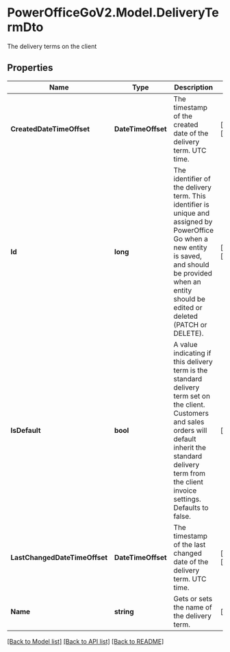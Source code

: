 # PowerOfficeGoV2.Model.DeliveryTermDto
The delivery terms on the client

## Properties

Name | Type | Description | Notes
------------ | ------------- | ------------- | -------------
**CreatedDateTimeOffset** | **DateTimeOffset** | The timestamp of the created date of the delivery term. UTC time. | [optional] [readonly] 
**Id** | **long** | The identifier of the delivery term. This identifier is unique and assigned by PowerOffice Go when a new entity is saved, and should be provided when an entity should be edited or deleted (PATCH or DELETE). | [optional] [readonly] 
**IsDefault** | **bool** | A value indicating if this delivery term is the standard delivery term set on the client.  Customers and sales orders will default inherit the standard delivery term from the client invoice settings.  Defaults to false. | [optional] 
**LastChangedDateTimeOffset** | **DateTimeOffset** | The timestamp of the last changed date of the delivery term. UTC time. | [optional] [readonly] 
**Name** | **string** | Gets or sets the name of the delivery term. | [optional] 

[[Back to Model list]](../../README.md#documentation-for-models) [[Back to API list]](../../README.md#documentation-for-api-endpoints) [[Back to README]](../../README.md)

